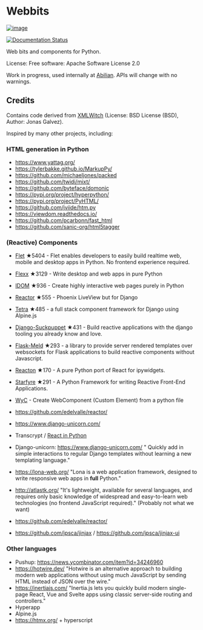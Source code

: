 # Webbits

[![image](https://img.shields.io/pypi/v/webbits.svg)](https://pypi.python.org/pypi/webbits)

[![Documentation Status](https://readthedocs.org/projects/webbits/badge/?version=latest)](https://webbits.readthedocs.io/en/latest/?version=latest)

Web bits and components for Python.

License:  Free software: Apache Software License 2.0

Work in progress, used internally at [Abilian](<https://abilian.com/>). APIs will change with no warnings.

## Credits

Contains code derived from
[XMLWitch](<https://github.com/galvez/xmlwitch>) (License: BSD License
(BSD), Author: Jonas Galvez).

Inspired by many other projects, including:

### HTML generation in Python

- <https://www.yattag.org/>
- <https://tylerbakke.github.io/MarkupPy/>
- <https://github.com/michaeljones/packed>
- <https://github.com/twidi/mixt/>
- <https://github.com/byteface/domonic>
- <https://pypi.org/project/hyperpython/>
- <https://pypi.org/project/PyHTML/>
- <https://github.com/jviide/htm.py>
- <https://viewdom.readthedocs.io/>
- <https://github.com/pcarbonn/fast_html>
- <https://github.com/sanic-org/html5tagger>

### (Reactive) Components

- [Flet](https://github.com/flet-dev/flet) ★5404 - Flet enables developers to easily build realtime web, mobile and desktop apps in Python. No frontend experience required.
- [Flexx](https://github.com/flexxui/flexx) ★3129 -  Write desktop and web apps in pure Python
- [IDOM](https://github.com/idom-team/idom) ★936 - Create highly interactive web pages purely in Python
- [Reactor](https://github.com/edelvalle/reactor) ★555 -  Phoenix LiveView but for Django
- [Tetra](https://github.com/samwillis/tetra) ★485 - a full stack component framework for Django using Alpine.js
- [Django-Suckpuppet](https://github.com/jonathan-s/django-sockpuppet) ★431 - Build reactive applications with the django tooling you already know and love.
- [Flask-Meld](https://github.com/mikeabrahamsen/Flask-Meld) ★293 - a library to provide server rendered templates over websockets for Flask applications to build reactive components without Javascript.
- [Reacton](https://github.com/widgetti/reacton) ★170 - A pure Python port of React for ipywidgets.
- [Starfyre](https://github.com/sansyrox/starfyre) ★291 - A Python Framework for writing Reactive Front-End Applications.
- [WyC](https://github.com/manatlan/wyc) - Create WebComponent (Custom Element) from a python file 

- https://github.com/edelvalle/reactor/
- https://www.django-unicorn.com/
- Transcrypt / [React in Python](https://leanpub.com/rtp)
- Django-unicorn: https://www.django-unicorn.com/ " Quickly add in simple interactions to regular Django templates without learning a new templating language."
- https://lona-web.org/ "Lona is a web application framework, designed to write responsive web apps in **full** Python."
- http://atlastk.org/ "It's lightweight, available for several languages, and requires only basic knowledge of widespread and easy-to-learn web technologies (no frontend JavaScript required)." (Probably not what we want)
- https://github.com/edelvalle/reactor/
- https://github.com/jpsca/jinjax / https://github.com/jpsca/jinjax-ui

### Other languages

- Pushup: https://news.ycombinator.com/item?id=34246960
- https://hotwire.dev/ "Hotwire is an alternative approach to building modern web applications without using much JavaScript by sending HTML instead of JSON over the wire."
- https://inertiajs.com/ "Inertia.js lets you quickly build modern single-page React, Vue and Svelte apps using classic server-side routing and controllers."
- Hyperapp
- Alpine.js
- https://htmx.org/ + hyperscript
